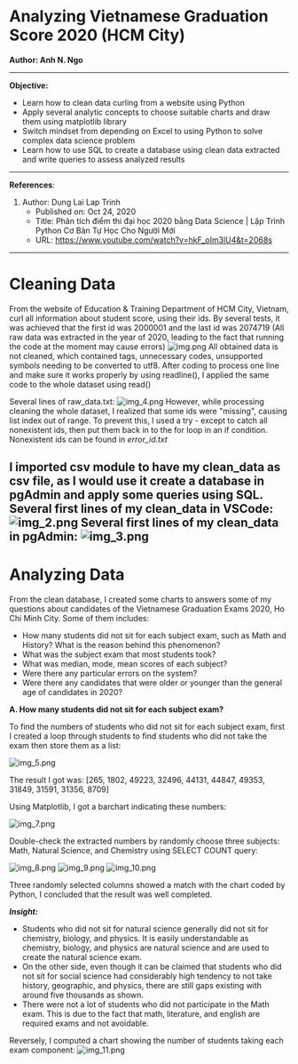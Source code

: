 # Analyzing Vietnamese Graduation Score 2020 (HCM City)

**Author: Anh N. Ngo**

---
**Objective:**
- Learn how to clean data curling from a website using Python
- Apply several analytic concepts to choose suitable charts and draw them using matplotlib library 
- Switch mindset from depending on Excel to using Python to solve complex data science problem
- Learn how to use SQL to create a database using clean data extracted and write queries to assess analyzed results

---
**References**:
1. Author: Dung Lai Lap Trinh
   - Published on: Oct 24, 2020
   - Title: Phân tích điểm thi đại học 2020 bằng Data Science | Lập Trình Python Cơ Bản Tự Học Cho Người Mới
   - URL: https://www.youtube.com/watch?v=hkF_oIm3lU4&t=2068s
---
# Cleaning Data
From the website of Education & Training Department of HCM City, Vietnam, curl all information about student score, using their ids. 
By several tests, it was achieved that the first id was 2000001 and the last id was 2074719
(All raw data was extracted in the year of 2020, leading to the fact that running the code at the moment may cause errors)
![img.png](img.png)
All obtained data is not cleaned, which contained tags, unnecessary codes, unsupported symbols needing to be converted to utf8. 
After coding to process one line and make sure it works properly by using readline(), I applied the same code to the whole dataset using read()

Several lines of raw_data.txt:
![img_4.png](img_4.png)
However, while processing cleaning the whole dataset, I realized that some ids were "missing", causing list index out of range. To prevent this, I used a try - except to catch all nonexistent ids, then put them back in to the for loop in an if condition. Nonexistent ids can be found in *error_id.txt*

I imported csv module to have my clean_data as csv file, as I would use it create a database in pgAdmin and apply some queries using SQL.
Several first lines of my clean_data in VSCode:
![img_2.png](img_2.png)
Several first lines of my clean_data in pgAdmin:
![img_3.png](img_3.png)
---
# Analyzing Data
From the clean database, I created some charts to answers some of my questions about candidates of the Vietnamese Graduation Exams 2020, Ho Chi Minh City. Some of them includes:
- How many students did not sit for each subject exam, such as Math and History? What is the reason behind this phenomenon? 
- What was the subject exam that most students took?
- What was median, mode, mean scores of each subject?
- Were there any particular errors on the system? 
- Were there any candidates that were older or younger than the general age of candidates in 2020?

**A. How many students did not sit for each subject exam?**

To find the numbers of students who did not sit for each subject exam, first I created a loop through students to find students who did not take the exam then store them as a list: 

![img_5.png](img_5.png)

The result I got was:
[265, 1802, 49223, 32496, 44131, 44847, 49353, 31849, 31591, 31356, 8709]

Using Matplotlib, I got a barchart indicating these numbers:

![img_7.png](img_7.png)

Double-check the extracted numbers by randomly choose three subjects: Math, Natural Science, and Chemistry using SELECT COUNT query:

![img_8.png](img_8.png)
![img_9.png](img_9.png)
![img_10.png](img_10.png)

Three randomly selected columns showed a match with the chart coded by Python, I concluded that the result was well completed.

***Insight:***
- Students who did not sit for natural science generally did not sit for chemistry, biology, and physics. It is easily understandable as chemistry, biology, and physics are natural science and are used to create the natural science exam.
- On the other side, even though it can be claimed that students who did not sit for social science had considerably high tendency to not take history, geographic, and physics, there are still gaps existing with around five thousands as shown.
- There were not a lot of students who did not participate in the Math exam. This is due to the fact that math, literature, and english are required exams and not avoidable.

Reversely, I computed a chart showing the number of students taking each exam component:
![img_11.png](img_11.png)


